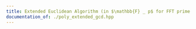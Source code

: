 ```yaml
---
title: Extended Euclidean Algorithm (in $\mathbb{F} _ p$ for FFT prime $p$)
documentation_of: ./poly_extended_gcd.hpp
---
```


